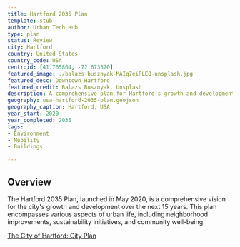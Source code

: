 ```yaml
---
title: Hartford 2035 Plan
template: stub
author: Urban Tech Hub
type: plan
status: Review
city: Hartford
country: United States
country_code: USA
centroid: [41.765804, -72.673370]
featured_image: ./balazs-busznyak-MAIq7eiPLEQ-unsplash.jpg
featured_desc: Downtown Hartford
featured_credit: Balazs Busznyak, Unsplash
description: A comprehensive plan for Hartford's growth and development over 15 years, focusing on neighborhood improvements, sustainability, and community well-being.
geography: usa-hartford-2035-plan.geojson
geography_caption: Hartford, USA
year_start: 2020
year_completed: 2035
tags: 
- Environment
- Mobility
- Buildings

---
```


## Overview

The Hartford 2035 Plan, launched in May 2020, is a comprehensive vision for the city's growth and development over the next 15 years. This plan encompasses various aspects of urban life, including neighborhood improvements, sustainability initiatives, and community well-being.

[The City of Hartford: City Plan](https://www.hartfordct.gov/Government/Departments/DDS/DDS-Divisions/Planning-Zoning/City-Plan)
